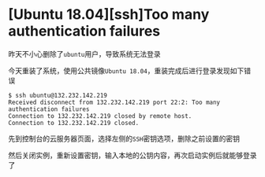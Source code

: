 
# [Ubuntu 18.04][ssh]Too many authentication failures

昨天不小心删除了`ubuntu`用户，导致系统无法登录

今天重装了系统，使用公共镜像`Ubuntu 18.04`，重装完成后进行登录发现如下错误

    $ ssh ubuntu@132.232.142.219
    Received disconnect from 132.232.142.219 port 22:2: Too many authentication failures
    Connection to 132.232.142.219 closed by remote host.
    Connection to 132.232.142.219 closed.

先到控制台的云服务器页面，选择左侧的`SSH`密钥选项，删除之前设置的密钥

然后关闭实例，重新设置密钥，输入本地的公钥内容，再次启动实例后就能够登录了